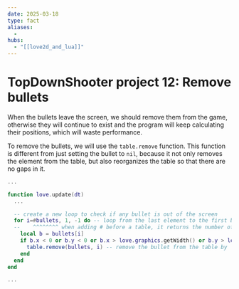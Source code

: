 ```yaml
---
date: 2025-03-18
type: fact
aliases:
  -
hubs:
  - "[[love2d_and_lua]]"
---
```


# TopDownShooter project 12: Remove bullets

When the bullets leave the screen, we should remove them from the game, otherwise they will continue to exist and the program will keep calculating their positions, which will waste performance.

To remove the bullets, we will use the `table.remove` function. This function is different from just setting the bullet to `nil`, because it not only removes the element from the table, but also reorganizes the table so that there are no gaps in it.

```lua
...

function love.update(dt)
  ...

  -- create a new loop to check if any bullet is out of the screen
  for i=#bullets, 1, -1 do -- loop from the last element to the first because `table.remove` will reorganize the table
  --    ^^^^^^^^ when adding # before a table, it returns the number of elements in the table
    local b = bullets[i]
    if b.x < 0 or b.y < 0 or b.x > love.graphics.getWidth() or b.y > love.graphics.getHeight() then -- check if the bullet is out of the screen
      table.remove(bullets, i) -- remove the bullet from the table by `table.remove`
    end
  end
end

...

```
